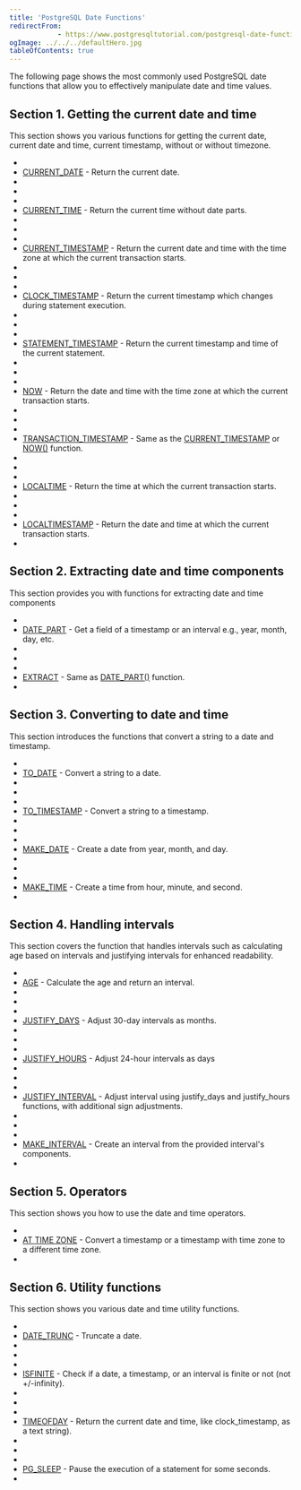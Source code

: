 ```yaml
---
title: 'PostgreSQL Date Functions'
redirectFrom: 
            - https://www.postgresqltutorial.com/postgresql-date-functions/
ogImage: ../../../defaultHero.jpg
tableOfContents: true
---
```



The following page shows the most commonly used PostgreSQL date functions that allow you to effectively manipulate date and time values.







## Section 1. Getting the current date and time





This section shows you various functions for getting the current date, current date and time, current timestamp, without or without timezone.





- 
- [CURRENT_DATE](https://www.postgresqltutorial.com/postgresql-date-functions/postgresql-current_date/) - Return the current date.
- 
-
- 
- [CURRENT_TIME](https://www.postgresqltutorial.com/postgresql-date-functions/postgresql-current_time/) - Return the current time without date parts.
- 
-
- 
- [CURRENT_TIMESTAMP](https://www.postgresqltutorial.com/postgresql-date-functions/postgresql-current_timestamp/) - Return the current date and time with the time zone at which the current transaction starts.
- 
-
- 
- [CLOCK_TIMESTAMP](https://www.postgresqltutorial.com/postgresql-date-functions/postgresql-clock_timestamp/) - Return the current timestamp which changes during statement execution.
- 
-
- 
- [STATEMENT_TIMESTAMP](https://www.postgresqltutorial.com/postgresql-date-functions/postgresql-statement_timestamp/) - Return the current timestamp and time of the current statement.
- 
-
- 
- [NOW](https://www.postgresqltutorial.com/postgresql-date-functions/postgresql-now/) - Return the date and time with the time zone at which the current transaction starts.
- 
-
- 
- [TRANSACTION_TIMESTAMP](https://www.postgresqltutorial.com/postgresql-date-functions/postgresql-current_timestamp/) - Same as the [CURRENT_TIMESTAMP](https://www.postgresqltutorial.com/postgresql-date-functions/postgresql-current_timestamp/) or [NOW()](https://www.postgresqltutorial.com/postgresql-date-functions/postgresql-now/) function.
- 
-
- 
- [LOCALTIME](https://www.postgresqltutorial.com/postgresql-date-functions/postgresql-localtime/) - Return the time at which the current transaction starts.
- 
-
- 
- [LOCALTIMESTAMP](https://www.postgresqltutorial.com/postgresql-date-functions/postgresql-localtimestamp/) - Return the date and time at which the current transaction starts.
- 









## Section 2. Extracting date and time components





This section provides you with functions for extracting date and time components





- 
- [DATE_PART](https://www.postgresqltutorial.com/postgresql-date-functions/postgresql-date_part/) - Get a field of a timestamp or an interval e.g., year, month, day, etc.
- 
-
- 
- [EXTRACT](https://www.postgresqltutorial.com/postgresql-date-functions/postgresql-extract/) - Same as [DATE_PART()](https://www.postgresqltutorial.com/postgresql-date-functions/postgresql-date_part/) function.
- 









## Section 3. Converting to date and time





This section introduces the functions that convert a string to a date and timestamp.





- 
- [TO_DATE](https://www.postgresqltutorial.com/postgresql-date-functions/postgresql-to_date/) - Convert a string to a date.
- 
-
- 
- [TO_TIMESTAMP](https://www.postgresqltutorial.com/postgresql-date-functions/postgresql-to_timestamp/) - Convert a string to a timestamp.
- 
-
- 
- [MAKE_DATE](https://www.postgresqltutorial.com/postgresql-date-functions/postgresql-make_date/) - Create a date from year, month, and day.
- 
-
- 
- [MAKE_TIME](https://www.postgresqltutorial.com/postgresql-date-functions/postgresql-make_time/) - Create a time from hour, minute, and second.
- 









## Section 4. Handling intervals





This section covers the function that handles intervals such as calculating age based on intervals and justifying intervals for enhanced readability.





- 
- [AGE](https://www.postgresqltutorial.com/postgresql-date-functions/postgresql-age/) - Calculate the age and return an interval.
- 
-
- 
- [JUSTIFY_DAYS](https://www.postgresqltutorial.com/postgresql-date-functions/postgresql-justify_days/) - Adjust 30-day intervals as months.
- 
-
- 
- [JUSTIFY_HOURS](https://www.postgresqltutorial.com/postgresql-date-functions/postgresql-justify_hours/) - Adjust 24-hour intervals as days
- 
-
- 
- [JUSTIFY_INTERVAL](https://www.postgresqltutorial.com/postgresql-date-functions/postgresql-justify_interval/) - Adjust interval using justify_days and justify_hours functions, with additional sign adjustments.
- 
-
- 
- [MAKE_INTERVAL](https://www.postgresqltutorial.com/postgresql-date-functions/postgresql-make_interval/) - Create an interval from the provided interval's components.
- 









## Section 5. Operators





This section shows you how to use the date and time operators.





- 
- [AT TIME ZONE](https://www.postgresqltutorial.com/postgresql-date-functions/postgresql-at-time-zone/) - Convert a timestamp or a timestamp with time zone to a different time zone.
- 









## Section 6. Utility functions





This section shows you various date and time utility functions.





- 
- [DATE_TRUNC](https://www.postgresqltutorial.com/postgresql-date-functions/postgresql-date_trunc/) - Truncate a date.
- 
-
- 
- [ISFINITE](https://www.postgresqltutorial.com/postgresql-date-functions/postgresql-isfinite/) - Check if a date, a timestamp, or an interval is finite or not (not +/-infinity).
- 
-
- 
- [TIMEOFDAY](https://www.postgresqltutorial.com/postgresql-date-functions/postgresql-timeofday/) - Return the current date and time, like clock_timestamp, as a text string).
- 
-
- 
- [PG_SLEEP](https://www.postgresqltutorial.com/postgresql-date-functions/postgresql-pg_sleep/) - Pause the execution of a statement for some seconds.
- 




